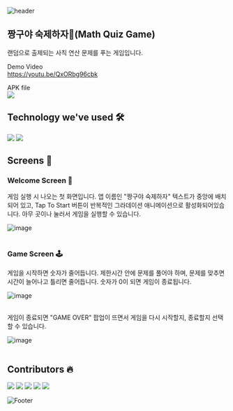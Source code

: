 ![header](https://capsule-render.vercel.app/api?type=waving&color=FF5675&height=200&section=header)

## 짱구야 숙제하자📖(Math Quiz Game)
랜덤으로 출제되는 사칙 연산 문제를 푸는 게임입니다.

Demo Video<br>
https://youtu.be/QxORbg96cbk

APK file<br>
<a href="https://drive.google.com/file/d/1ORAWj6xvcL1AKwITMwm3OEiE1NEd3aWT/view?usp=sharing"><img src="https://img.shields.io/badge/download-4285F4?style=flat-square&logo=googledrive&logoColor=white"/></a><br>

## Technology we've used 🛠
<img src="https://img.shields.io/badge/Flutter-02569B?style=flat-square&logo=flutter&logoColor=white"/> <img src="https://img.shields.io/badge/AndroidStudio-3DDC84?style=flat-square&logo=androidstudio&logoColor=white"/> 
<br>

## Screens 📱
### Welcome Screen 👋

게임 실행 시 나오는 첫 화면입니다. 앱 이름인 "짱구야 숙제하자" 텍스트가 중앙에 배치되어 있고, Tap To Start 버튼이 반복적인 그라데이션 애니메이션으로 활성화되어있습니다.
아무 곳이나 눌러서 게임을 실행할 수 있습니다.

![image](https://github.com/2022-OSS-TeamProject/MathQuiz/blob/022288a5dc8d005a78f5a294114164fff3a884fb/GIF_files/mainPage.gif)<br><br>



### Game Screen 🕹️

게임을 시작하면 숫자가 줄어듭니다. 제한시간 안에 문제를 풀어야 하며, 문제를 맞추면 시간이 늘어나고 틀리면 줄어듭니다. 
숫자가 0이 되면 게임이 종료됩니다.

![image](https://github.com/2022-OSS-TeamProject/MathQuiz/blob/1557a006ba5df89ec5a564915106adc39e5b59d1/GIF_files/gamePlay.gif)<br><br>

게임이 종료되면 "GAME OVER" 팝업이 뜨면서 게임을 다시 시작할지, 종료할지 선택할 수 있습니다.

![image](https://github.com/2022-OSS-TeamProject/MathQuiz/blob/1557a006ba5df89ec5a564915106adc39e5b59d1/GIF_files/gameOver.gif)<br><br>

## Contributors 🔥
<a href="https://github.com/Kangsoyeong"><img src="https://img.shields.io/badge/Kang Soyeong-black?style=social-square&logo=github&logoColor=white"/></a>
<a href="https://github.com/NayeonKim0"><img src="https://img.shields.io/badge/Kim Nayeon-black?style=social-square&logo=github&logoColor=white"/></a>
<a href="https://github.com/dud021212"><img src="https://img.shields.io/badge/Kim Minjun-black?style=social-square&logo=github&logoColor=white"/></a>
<a href="https://github.com/ji-seok-Song"><img src="https://img.shields.io/badge/Song jiseok-black?style=social-square&logo=github&logoColor=white"/></a>
<a href="https://github.com/joebaga"><img src="https://img.shields.io/badge/Irenge joel bahagarhe-black?style=social-square&logo=github&logoColor=white"/></a>


![Footer](https://capsule-render.vercel.app/api?type=waving&color=FF5675&height=200&section=footer)
